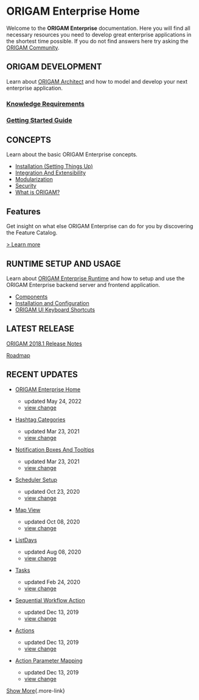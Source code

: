 # ORIGAM Enterprise Home

Welcome to the **ORIGAM Enterprise** documentation. Here you will find all necessary resources you need to develop great enterprise applications in the shortest time possible. If you do not find answers here try asking the [ORIGAM Community](http://community.origam.com).

  

## ORIGAM DEVELOPMENT

Learn about [ORIGAM Architect](/t/ORIGAM-Architect) and how to model and develop your next enterprise application.

### [Knowledge Requirements](/t/Knowledge-Requirements)

### [Getting Started Guide](/t/Getting-Started-Guide)

## CONCEPTS

Learn about the basic ORIGAM Enterprise concepts.

-   [Installation (Setting Things Up)](/t/Installation-Setting-Things-Up)
-   [Integration And Extensibility](/t/Integration-And-Extensibility)
-   [Modularization](/t/Modularization)
-   [Security](/t/Security)
-   [What is ORIGAM?](/t/What-is-ORIGAM)

## Features

Get insight on what else ORIGAM Enterprise can do for you by discovering the Feature Catalog.

[\> Learn more](/t/Feature-Catalog)

## RUNTIME SETUP AND USAGE

Learn about [ORIGAM Enterprise Runtime](/t/ORIGAM-Runtime) and how to setup and use the ORIGAM Enterprise backend server and frontend application.

-   [Components](/t/Components)
-   [Installation and Configuration](/t/Installation-and-Configuration)
-   [ORIGAM UI Keyboard Shortcuts](/t/ORIGAM-UI-Keyboard-Shortcuts)

## LATEST RELEASE

[ORIGAM 2018.1 Release Notes](/t/ORIGAM-2018-1-Release-Notes)

[Roadmap](/t/Roadmap)

## RECENT UPDATES

-  [ORIGAM Enterprise Home](/t/ORIGAM-Enterprise-Home "ORIGAM Documentation")

    -   updated May 24, 2022
    -   [view change](/pages/diffpagesbyversion.action?pageId=589829&selectedPageVersions=60&selectedPageVersions=59)

-  [Hashtag Categories](/t/Hashtag-Categories "ORIGAM Documentation")

    -   updated Mar 23, 2021
    -   [view change](/pages/diffpagesbyversion.action?pageId=12517383&selectedPageVersions=8&selectedPageVersions=7)

-  [Notification Boxes And Tooltips](/t/Notification-Boxes-And-Tooltips "ORIGAM Documentation")

    -   updated Mar 23, 2021
    -   [view change](/pages/diffpagesbyversion.action?pageId=4620337&selectedPageVersions=34&selectedPageVersions=33)

-  [Scheduler Setup](/t/Scheduler-Setup "ORIGAM Documentation")

    -   updated Oct 23, 2020
    -   [view change](/pages/diffpagesbyversion.action?pageId=9404615&selectedPageVersions=7&selectedPageVersions=6)

-  [Map View](/t/Map-View "ORIGAM Documentation")

    -   updated Oct 08, 2020
    -   [view change](/pages/diffpagesbyversion.action?pageId=7831755&selectedPageVersions=5&selectedPageVersions=4)

-  [ListDays](/t/ListDays "ORIGAM Documentation")

    -   updated Aug 08, 2020
    -   [view change](/pages/diffpagesbyversion.action?pageId=9699573&selectedPageVersions=2&selectedPageVersions=1)

-  [Tasks](/t/Tasks "ORIGAM Documentation")

    -   updated Feb 24, 2020
    -   [view change](/pages/diffpagesbyversion.action?pageId=8290543&selectedPageVersions=12&selectedPageVersions=11)

-  [Sequential Workflow Action](/t/Sequential-Workflow-Action "ORIGAM Documentation")

    -   updated Dec 13, 2019
    -   [view change](/pages/diffpagesbyversion.action?pageId=8716427&selectedPageVersions=12&selectedPageVersions=11)

-  [Actions](/t/Actions "ORIGAM Documentation")

    -   updated Dec 13, 2019
    -   [view change](/pages/diffpagesbyversion.action?pageId=7831978&selectedPageVersions=6&selectedPageVersions=5)

-  [Action Parameter Mapping](/t/Action-Parameter-Mapping "ORIGAM Documentation")

    -   updated Dec 13, 2019
    -   [view change](/pages/diffpagesbyversion.action?pageId=9404792&selectedPageVersions=3&selectedPageVersions=2)

[Show More](/plugins/recently-updated/changes.action?theme=sidebar&pageSize=10&startIndex=10&searchToken=18785&spaceKeys=architect&contentType=,page,comment,blogpost,attachment,userinfo,spacedesc,personalspacedesc,space,draft,custom){.more-link}
